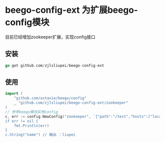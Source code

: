 # beego-config-ext 为扩展beego-config模块
目前已经增加zookeeper扩展，实现config接口
## 安装
```go
go get github.com/zjlsliupei/beego-config-ext
```

## 使用
```go
import (
    "github.com/astaxie/beego/config"
    _ "github.com/zjlsliupei/beego-config-ext/zookeeper"
)
// 参考beego模块实例config
c, err := config.NewConfig("zookeeper", `{"path":"/test","hosts":["localhost:2181"]`}`)
if err != nil {
    fmt.Println(err)
}
c.String("name") // 输出 ：liupei

